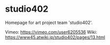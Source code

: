 # studio402
Homepage for art project team 'studio402'.

Vimeo: https://vimeo.com/user6205536
Wiki: https://www45.atwiki.jp/studio402/pages/13.html
